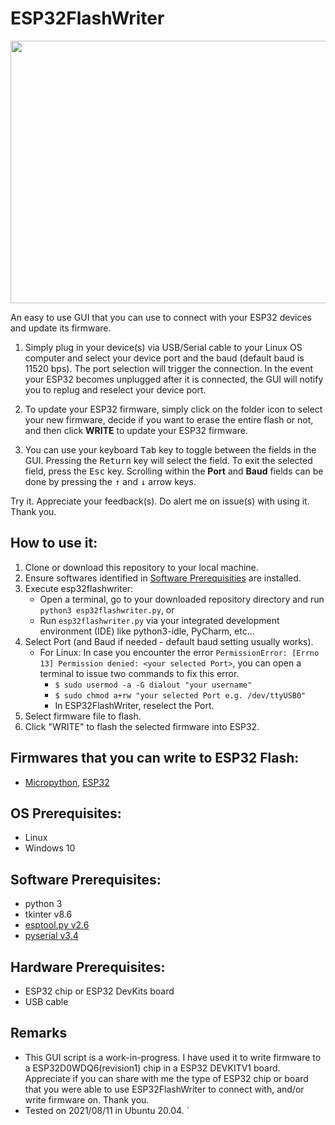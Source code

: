 # ESP32FlashWriter

<p align="center">
  <img width="682" height="420" src="https://github.com/sunbearc22/ESP32FlashWriter/blob/master/image/esp32flashwrite_GUI0.png">
</p>

An easy to use GUI that you can use to connect with your ESP32 devices and update its firmware. 

1. Simply plug in your device(s) via USB/Serial cable to your Linux OS computer and select your device port and the baud (default baud is 11520 bps). The port selection will trigger the connection. In the event your ESP32 becomes unplugged after it is connected, the GUI will notify you to replug and reselect your device port.  

2. To update your ESP32 firmware, simply click on the folder icon to select your new firmware, decide if you want to erase the entire flash or not, and then click **WRITE** to update your ESP32 firmware.

3. You can use your keyboard <kbd>Tab</kbd> key to toggle between the fields in the GUI. Pressing the <kbd>Return</kbd> key will select the field. To exit the selected field, press the <kbd>Esc</kbd> key. Scrolling within the **Port** and **Baud** fields can be done by pressing the <kbd>&#8593;</kbd> and <kbd> &#8595;</kbd> arrow keys. 

Try it. Appreciate your feedback(s). Do alert me on issue(s) with using it. Thank you.

## How to use it:
1. Clone or download this repository to your local machine.
2. Ensure softwares identified in [Software Prerequisities](https://github.com/sunbearc22/ESP32FlashWriter/blob/master/README.md#software-prerequisites) are installed. 
3. Execute esp32flashwriter:
   - Open a terminal, go to your downloaded repository directory and run `python3 esp32flashwriter.py`, or
   - Run `esp32flashwriter.py` via your integrated development environment (IDE) like python3-idle, PyCharm, etc...
4. Select Port (and Baud if needed - default baud setting usually works). 
   - For Linux: In case you encounter the error `PermissionError: [Errno 13] Permission denied: <your selected Port>`, you can open a terminal to issue two commands to fix this error.
       -  `$ sudo usermod -a -G dialout "your username"`
       -  `$ sudo chmod a+rw "your selected Port e.g. /dev/ttyUSB0"`
       -  In ESP32FlashWriter, reselect the Port.
6. Select firmware file to flash.
7. Click "WRITE" to flash the selected firmware into ESP32.

## Firmwares that you can write to ESP32 Flash:
- [Micropython](https://micropython.org/download/), [ESP32](https://www.espressif.com/en/products/hardware/esp32/resources)

## OS Prerequisites:
- Linux
- Windows 10

## Software Prerequisites:
- python 3
- tkinter v8.6
- [esptool.py v2.6](https://github.com/espressif/esptool)
- [pyserial v3.4](https://github.com/pyserial/pyserial)

## Hardware Prerequisites:
- ESP32 chip or ESP32 DevKits board
- USB cable

## Remarks
- This GUI script is a work-in-progress. I have used it to write firmware to a ESP32D0WDQ6(revision1) chip in a ESP32 DEVKITV1 board. Appreciate if you can share with me the type of ESP32 chip or board that you were able to use ESP32FlashWriter to connect with, and/or write firmware on. Thank you.
- Tested on 2021/08/11 in Ubuntu 20.04. `
